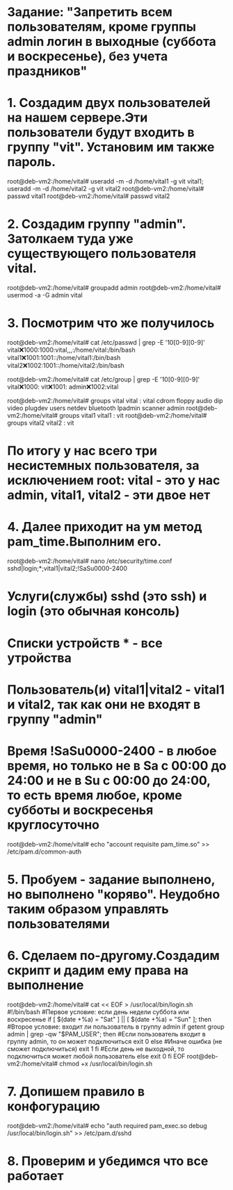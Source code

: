 # Задание: "Запретить всем пользователям, кроме группы admin логин в выходные (суббота и воскресенье), без учета праздников"

# 1. Создадим двух пользователей на нашем сервере.Эти пользователи будут входить в группу "vit". Установим им также пароль.
root@deb-vm2:/home/vital# useradd -m -d /home/vital1 -g vit vital1; useradd -m -d /home/vital2 -g vit vital2
root@deb-vm2:/home/vital# passwd vital1
root@deb-vm2:/home/vital# passwd vital2

# 2. Создадим группу "admin". Затолкаем туда уже существующего пользователя vital.
root@deb-vm2:/home/vital# groupadd admin
root@deb-vm2:/home/vital# usermod -a -G admin vital

# 3. Посмотрим что же получилось
root@deb-vm2:/home/vital# cat /etc/passwd | grep -E '10[0-9][0-9]'
vital:x:1000:1000:vital,,,:/home/vital:/bin/bash
vital1:x:1001:1001::/home/vital1:/bin/bash
vital2:x:1002:1001::/home/vital2:/bin/bash

root@deb-vm2:/home/vital# cat /etc/group | grep -E '10[0-9][0-9]'
vital:x:1000:
vit:x:1001:
admin:x:1002:vital

root@deb-vm2:/home/vital# groups vital
vital : vital cdrom floppy audio dip video plugdev users netdev bluetooth lpadmin scanner admin
root@deb-vm2:/home/vital# groups vital1
vital1 : vit
root@deb-vm2:/home/vital# groups vital2
vital2 : vit
# По итогу у нас всего три несистемных пользователя, за исключением root: vital - это у нас admin, vital1, vital2 - эти двое нет

# 4. Далее приходит на ум метод pam_time.Выполним его.
root@deb-vm2:/home/vital# nano /etc/security/time.conf
sshd|login;*;vital1|vital2;!SaSu0000-2400

# Услуги(службы) sshd (это ssh) и login (это обычная консоль)
# Списки устройств * - все утройства
# Пользователь(и) vital1|vital2 - vital1 и vital2, так как они не входят в группу "admin"
# Время !SaSu0000-2400 - в любое время, но только не в Sa c 00:00 до 24:00 и не в Su c 00:00 до 24:00, то есть время любое, кроме субботы и воскресенья круглосуточно

root@deb-vm2:/home/vital# echo "account requisite pam_time.so" >> /etc/pam.d/common-auth

# 5. Пробуем - задание выполнено, но выполнено "коряво". Неудобно таким образом управлять пользователями

# 6. Сделаем по-другому.Создадим скрипт и дадим ему права на выполнение
root@deb-vm2:/home/vital# cat << EOF > /usr/local/bin/login.sh
#!/bin/bash
#Первое условие: если день недели суббота или воскресенье
if [ $(date +%a) = "Sat" ] || [ $(date +%a) = "Sun" ]; then
 #Второе условие: входит ли пользователь в группу admin
 if getent group admin | grep -qw "$PAM_USER"; then
        #Если пользователь входит в группу admin, то он может подключиться
        exit 0
      else
        #Иначе ошибка (не сможет подключиться)
        exit 1
    fi
  #Если день не выходной, то подключиться может любой пользователь
  else
    exit 0
fi
EOF
root@deb-vm2:/home/vital# chmod +x /usr/local/bin/login.sh

# 7. Допишем правило в конфогурацию
root@deb-vm2:/home/vital# echo "auth required pam_exec.so debug /usr/local/bin/login.sh" >> /etc/pam.d/sshd

# 8. Проверим и убедимся что все работает

